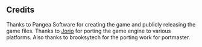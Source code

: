 ## Credits

Thanks to Pangea Software for creating the game and publicly releasing the game files. Thanks to [Jorio](https://github.com/jorio/BillyFrontier) for porting the game engine to various platforms. Also thanks to brooksytech for the porting work for portmaster.

